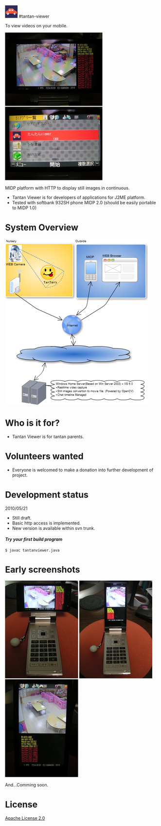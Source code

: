 ![logo](https://github.com/igasoft/tantan-viewer/blob/master/website/logo.jpg)
#tantan-viewer

To view videos on your mobile.

![landscape.jpg](https://github.com/igasoft/tantan-viewer/blob/master/website/landscape.jpg)
![menu.jpg](https://github.com/igasoft/tantan-viewer/blob/master/website/menu.jpg)

MIDP platform with HTTP to display still images in continuous.
* Tantan Viewer is for developers of applications for J2ME platform.
* Tested with softbank 932SH phone MIDP 2.0 (should be easily portable to MIDP 1.0)

# System Overview
![TANTANViewOverView.png](https://github.com/igasoft/tantan-viewer/blob/master/website/TANTANViewOverView.png)

# Who is it for?
* Tantan Viewer is for tantan parents.

# Volunteers wanted
* Everyone is welcomed to make a donation into further development of project.

# Development status
2010/05/21
* Still draft.
* Basic http access is implemented.
* New version is available within svn trunk.

#### *Try your first build program*
```shell
$ javac tantanviewer.java
```

# Early screenshots
![landscape_all.jpg](https://github.com/igasoft/tantan-viewer/blob/master/website/landscape_all.jpg)
![portrait_all.jpg](https://github.com/igasoft/tantan-viewer/blob/master/website/portrait_all.jpg)
![portrait.jpg](https://github.com/igasoft/tantan-viewer/blob/master/website/portrait.jpg)

And...Comming soon.

# License
[Apache License 2.0](LICENSE)
